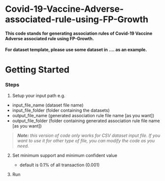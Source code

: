 # Covid-19-Vaccine-Adverse-associated-rule-using-FP-Growth
#### This code stands for generating association rules of Covid-19 Vaccine Adverse associated rule using FP-Growth.
#### For dataset template, please use some dataset in .... as an example.

# Getting Started
### Steps
1. Setup your input path e.g. 
  *    input_file_name   (dataset file name)
  *    input_file_folder   (folder containing the datasets)
  *    output_file_name   (generated association rule file name [as you want])
  *    output_file_folder   (folder containing generated association rule file name [as you want])
> _**Note:** this version of code only works for CSV dataset input file. If you want to use it for other type of file, you can modify the code as you need._

2. Set minimum support and minimum confident value 
   *    default is 0.1% of all transaction (0.001)

3. Run
